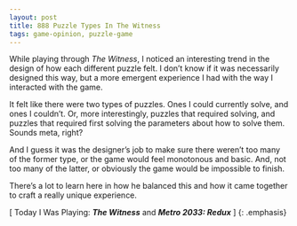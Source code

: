 ```yaml
---
layout: post
title: 888 Puzzle Types In The Witness
tags: game-opinion, puzzle-game
---
```

While playing through *The Witness*, I noticed an interesting trend in the design of how each different puzzle felt.  I don’t know if it was necessarily designed this way, but a more emergent experience I had with the way I interacted with the game.

It felt like there were two types of puzzles.  Ones I could currently solve, and ones I couldn’t.  Or, more interestingly, puzzles that required solving, and puzzles that required first solving the parameters about how to solve them.  Sounds meta, right?

And I guess it was the designer’s job to make sure there weren’t too many of the former type, or the game would feel monotonous and basic. And, not too many of the latter, or obviously the game would be impossible to finish.

There’s a lot to learn here in how he balanced this and how it came together to craft a really unique experience.

[ Today I Was Playing: ***The Witness*** and ***Metro 2033: Redux*** ]
{: .emphasis}